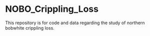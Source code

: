 # NOBO_Crippling_Loss

This repository is for code and data regarding the study of northern bobwhite crippling loss. 
